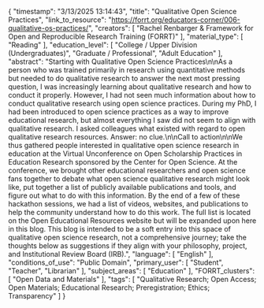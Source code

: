 {
    "timestamp": "3/13/2025 13:14:43",
    "title": "Qualitative Open Science Practices",
    "link_to_resource": "https://forrt.org/educators-corner/006-qualitative-os-practices/",
    "creators": [
        "Rachel Renbarger & Framework for Open and Reproducible Research Training (FORRT)"
    ],
    "material_type": [
        "Reading"
    ],
    "education_level": [
        "College / Upper Division (Undergraduates)",
        "Graduate / Professional",
        "Adult Education"
    ],
    "abstract": "Starting with Qualitative Open Science Practices\n\nAs a person who was trained primarily in research using quantitative methods but needed to do qualitative research to answer the next most pressing question, I was increasingly learning about qualitative research and how to conduct it properly. However, I had not seen much information about how to conduct qualitative research using open science practices. During my PhD, I had been introduced to open science practices as a way to improve educational research, but almost everything I saw did not seem to align with qualitative research. I asked colleagues what existed with regard to open qualitative research resources. Answer: no clue.\n\nCall to action\n\nWe thus gathered people interested in qualitative open science research in education at the Virtual Unconference on Open Scholarship Practices in Education Research sponsored by the Center for Open Science. At the conference, we brought other educational researchers and open science fans together to debate what open science qualitative research might look like, put together a list of publicly available publications and tools, and figure out what to do with this information. By the end of a few of these hackathon sessions, we had a list of videos, websites, and publications to help the community understand how to do this work. The full list is located on the Open Educational Resources website but will be expanded upon here in this blog. This blog is intended to be a soft entry into this space of qualitative open science research, not a comprehensive journey; take the thoughts below as suggestions if they align with your philosophy, project, and Institutional Review Board (IRB).",
    "language": [
        "English"
    ],
    "conditions_of_use": "Public Domain",
    "primary_user": [
        "Student",
        "Teacher",
        "Librarian"
    ],
    "subject_areas": [
        "Education"
    ],
    "FORRT_clusters": [
        "Open Data and Materials"
    ],
    "tags": [
        "Qualitative Research; Open Access; Open Materials; Educational Research; Preregistration; Ethics; Transparency"
    ]
}